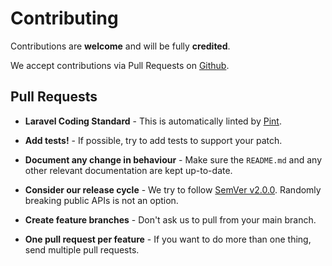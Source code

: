 # Contributing

Contributions are **welcome** and will be fully **credited**.

We accept contributions via Pull Requests on [Github](https://github.com/owenvoke/skeleton-php).

## Pull Requests

- **Laravel Coding Standard** - This is automatically linted by [Pint](https://github.com/laravel/pint).

- **Add tests!** - If possible, try to add tests to support your patch.

- **Document any change in behaviour** - Make sure the `README.md` and any other relevant documentation are kept up-to-date.

- **Consider our release cycle** - We try to follow [SemVer v2.0.0](https://semver.org). Randomly breaking public APIs is not an option.

- **Create feature branches** - Don't ask us to pull from your main branch.

- **One pull request per feature** - If you want to do more than one thing, send multiple pull requests.
